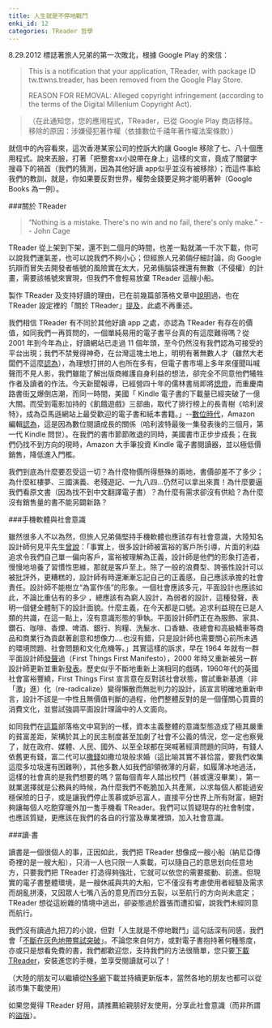 ```yaml
---
title: 人生就是不停地戰鬥
enki_id: 12
categories: TReader 哲學
---
```

8.29.2012 標誌著旅人兄弟的第一次敗北，根據 Google Play 的來信：

> This is a notification that your application, TReader, with package ID tw.ttwns.treader, has been removed from the Google Play Store.
>
> REASON FOR REMOVAL: Alleged copyright infringement (according to the terms of the Digital Millenium Copyright Act).

>（在此通知您，您的應用程式，TReader，已從 Google Play 商店移除。
移除的原因：涉嫌侵犯著作權（依據數位千禧年著作權法案條款））

就信中的內容看來，這次香港某家公司的控訴大約讓 Google 移除了七、八十個應用程式。說來丟臉，打著「把整套xx小說帶在身上」這樣的文宣，竟成了關鍵字搜尋下的禍首（我們的猜測，因為其他好讀 app似乎並沒有被移除）；而這件事給我們的教訓，就是，你如果要反對世界，權勢金錢要足夠才能明著幹（Google Books 為一例）。

###關於 TReader

>“Nothing is a mistake. There's no win and no fail, there's only make.”
> -- John Cage

TReader 從上架到下架，還不到二個月的時間，也差一點就滿一千次下載，你可以說我們運氣差，也可以說我們不夠小心；但經旅人兄弟倆仔細討論，向 Google 抗辯而冒失去開發者帳號的風險實在太大，兄弟倆腦袋裡還有無數（不侵權）的計畫，需要該帳號來實現，但我們不會輕易放棄 TReader 這艘小船。

製作 TReader 及支持好讀的理由，已在前幾篇部落格文章中[說明](http://blog.ttwns.tw/2012/07/01/our-first-app-treader)過，也在 TReader 設定裡的「關於 TReader」[提及](http://ttwns.tw/about-treader)，此處不再重述。

我們相信 TReader 有不同於其他好讀 app 之處，亦認為 TReader 有存在的價值，如同我們一再質問的，一個單純易用的電子書平台真的有這麼難得嗎？從 2001 年到今年為止，好讀網站已走過 11 個年頭，至今仍然沒有我們認為可接受的平台出現；我們不禁覺得神奇，在台灣這塊土地上，明明有著無數人才（雖然大老闆們不這麼[認為](http://mhperng.blogspot.tw/2012/08/blog-post_8.html)），為理想打拼的人也所在多有，但電子書市場上多年來僅聞叫喊聲而不見人影，我們雖能了解出版商維護自身利益的想法，卻完全不同意他們犧牲作者及讀者的作法。今天新聞報導，已經營四十年的儒林書局即將[熄燈](http://www.ettoday.net/news/20120829/94904.htm)，而重慶南路書街[又](http://udn.com/NEWS/NATIONAL/NAT5/7325112.shtml)爆倒店潮，而同一時間，美國「 Kindle 電子書的下載量已經突破了一億大關。而受到電影加持的《飢餓遊戲》三部曲，取代了排行榜上的長青樹《哈利波特》，成為亞馬遜網站上最受歡迎的電子書和紙本書籍。」--[數位時代](http://www.bnext.com.tw/article/view/cid/0/id/24403)，Amazon 編輯[認為](http://thenextweb.com/media/2012/08/17/the-hunger-games-passes-harry-potter-amazon-coms-top-selling-book-series-time/)，這是因為數位閱讀成長的關係（哈利波特最後一集發表後的三個月，第一代 Kindle 問世）。在我們的書市節節敗退的同時，美國書市正步步成長；在我們仍找不到方向的現時，Amazon 大手筆投資 Kindle 電子書閱讀器，並以極低價銷售，降低進入門檻。

我們到底為什麼要忍受這一切？為什麼物價所得懸殊的兩地，書價卻差不了多少；為什麼紅樓夢、三國演義、老殘遊記、一九八四…仍然可以拿出來賣！為什麼要逼我們看原文書（因為找不到中文翻譯電子書）？為什麼有需求卻沒有供給？為什麼沒有銷售量的書不能另闢新路？

###手機軟體與社會意識

雖然很多人不以為然，但旅人兄弟倆堅持手機軟體也應該存有社會意識，大陸知名設計師何見平先生[曾說](http://hesignchina.blogbus.com/logs/187811137.html)：「事實上，很多設計師被富裕的客戶所引導，片面的利益追求令我們自己單一偏向客戶，富裕被理解為正義，設計師是他們的形象打造者，慢慢地培養了習慣性思維，那就是客戶至上。除了一般的浪費型、誇張性設計可以被批評外，更糟糕的，設計師有時還漸漸忘記自己的正義感，自己應該承擔的社會責任。設計師不能樹立“為富作倀”的形象。一個社會應該多元，平面設計也應該如此，不論比重佔有的多少 ，總應該有為窮人設計，為弱者的設計，這種發聲，表明一個健全體制下的設計面貌。什麼主義，在今天都是口號。追求利益現在已是人類的共識，在這一點上，沒有意識形態的爭執。平面設計師們正在為服飾、家具、鑽石、咖啡、香煙、啤酒、銀行、狗糧、洗髮水、口香糖、夜總會和高級轎車等商品和商業行為貢獻著創意和想像力….也沒有錯，只是設計師也需要關心前所未遇的環境問題、社會問題和文化危機等。」其實這樣的訴求，早在 1964 年就有一群平面設計師[發聲](http://www.designishistory.com/1960/first-things-first/)過（First Things First Manifesto），2000 年時又重新被另一群設計師更新並重新[發表](http://en.wikipedia.org/wiki/First_Things_First_2000_manifesto)。歷史似乎不斷地重新上演相同的戲碼，1960年代的英國社會富裕豐繞，First Things First 宣言意在反對該社會狀態，嘗試重新基進（非「激」進）化（re-radicalize）變得懶散而無批判力的設計，該宣言明確地重新申言，設計不該是一中性且無價值判斷的過程，他們整體反對的是一個僅關心買賣的消費文化，並嘗試強調平面設計理論中的人文面向。

如同我們在[這篇](http://blog.ttwns.tw/2012/07/31/go-hand-in-hand-and-make-them-ashamed)部落格文中寫到的一樣，資本主義整體的意識型態造成了極其嚴重的貧富差距，架構於其上的民主制度甚至加劇了社會不公義的情況，您一定也察覺了，就在政府、媒體、人民、國外、以至全球都在哭喊著經濟問題的同時，有錢人依舊更有錢，富二代可以[撒錢](http://iservice.libertytimes.com.tw/liveNews/news.php?no=687120&type=影劇)如撒垃圾般求婚（這比喻其實不甚恰當，要我們收集這麼多垃圾還有困難咧），其他多數人如我們卻領微薄的月薪，如履薄冰地過活，這樣的社會真的是我們想要的嗎？當每個青年人踏出校門（甚或還沒畢業），第一就業選擇就是公務員的時候，為什麼我們不乾脆加入共產黨，以求每個人都能過安穩保險的日子，或是讓我們停止羡慕或妒忌富人，直接平分世界上所有財富，絕對夠讓每個人吃飽穿暖外加一隻手機看 TReader。我們可以質疑現存的社會制度，也應該質疑，更應該在我們的各自的行當及專業裡頭，加入社會意識。

###讀·書

讀書是一個很個人的事，正因如此，我們把 TReader 想像成一艘小船（納尼亞傳奇裡的是一艘大船），只消一人也只限一人乘載，可以隨自己的意思划向任意地方，只要我們把 TReader 打造得夠強壯，它就可以依您的需要擺動、前進。但現實的電子書整體環境，是一艘休戚與共的大船，它不僅沒有考慮使用者經驗及需求而胡亂拼湊，又因眾人七嘴八舌的意見而四分五裂，以至航行的方向尚未底定；TReader 想從這紛雜的情境中逃出，卻姿態過於囂張而遭扣留，說我們未經同意而航行。

我們沒有讀過九把刀的小說，但對「人生就是不停地戰鬥」這句話深有同感，我們會「[不斷在灰色地帶嘗試突破](http://www.haodoo.net/?M=hd&P=about)」。不論您來自何方，或對電子書抱持著何種態度，亦或只是想看免費的書，我們都歡迎您，支持我們的方法很簡單，您只要[下載 TReader](http://ttwns.tw/treader)，安裝進您的手機，並享受閱讀就可以了！

（大陸的朋友可以繼續從[N多網](http://market.nduoa.com/apk/detail/406156)下載並持續更新版本，當然各地的朋友也都可以從該市集下載使用）

如果您覺得 TReader 好用，請推薦給親朋好友使用，分享此社會意識（而非所謂的[盜版](http://blog.ttwns.tw/2012/08/07/limit)）。
